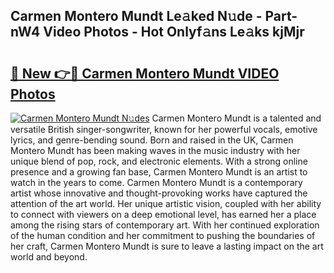 ## Carmen Montero Mundt Le𝚊ked N𝚞de - Part-nW4 Video Photos - Hot Onlyf𝚊ns Le𝚊ks kjMjr

# <h2><a href="http://ab85851.deff.icu/?id=Carmen+Montero+Mundt">🔗 New 👉🔴 Carmen Montero Mundt VIDEO Photos</a></h2>

[![Carmen Montero Mundt N𝚞des](https://i.imgur.com/rIISA9y.gif)](http://ab85851.deff.icu/?id=Carmen+Montero+Mundt)
Carmen Montero Mundt is a talented and versatile British singer-songwriter, known for her powerful vocals, emotive lyrics, and genre-bending sound. Born and raised in the UK, Carmen Montero Mundt has been making waves in the music industry with her unique blend of pop, rock, and electronic elements. With a strong online presence and a growing fan base, Carmen Montero Mundt is an artist to watch in the years to come. Carmen Montero Mundt is a contemporary artist whose innovative and thought-provoking works have captured the attention of the art world. Her unique artistic vision, coupled with her ability to connect with viewers on a deep emotional level, has earned her a place among the rising stars of contemporary art. With her continued exploration of the human condition and her commitment to pushing the boundaries of her craft, Carmen Montero Mundt is sure to leave a lasting impact on the art world and beyond.
